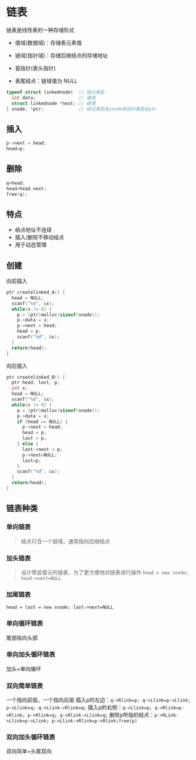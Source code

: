# 链表

链表是线性表的一种存储形式

- 值域(数据域)：存储表元素值
- 链域(指针域)：存储后继结点的存储地址

- 首指针(表头指针)
- 表尾结点：链域值为 NULL

```C
typeof struct linkednode{  // 结点类型
  int data;                // 值域
  struct linkednode *next; // 链域
} snode, *ptr;             // 结点类型名snode和指针类型名ptr
```

## 插入

```c
p->next = head;
head=p;
```

## 删除

```c
q=head;
head=head.next;
free(q);
```

## 特点

- 结点地址不连续
- 插入/删除不移动结点
- 用于动态管理

## 创建

向前插入

```c
ptr createlinked_A() {
  head = NULL;
  scanf("%d", &x);
  while(x != 0) {
    p = (ptr)malloc(sizeof(snode));
    p->data = x;
    p->next = head;
    head = p;
    scanf("%d", &x);
  }
  return(head);
}
```

向后插入

```c
ptr createlinked_B() {
  ptr head, last, p;
  int x;
  head = NULL;
  scanf("%d", &x);
  while(x != 0) {
    p = (ptr)malloc(sizeof(snode));
    p->data = x;
    if (head == NULL) {
      p->next = head;
      head = p;
      last = p;
    } else {
      last->next = p;
      p->next=NULL;
      last=p;
    }
    scanf("%d", &x);
  }
  return(head);
}
```

## 链表种类

### 单向链表

> 结点只含一个链域，通常指向后继结点

### 加头链表

> 设计带监督元的链表，为了更方便地对链表进行操作
`head = new snode; head->next=NULL`

### 加尾链表
`head = last = new snode; last->next=NULL`

### 单向循环链表

尾部指向头部

### 单向加头循环链表

加头+单向循环

### 双向简单链表

一个指向前驱，一个指向后驱
插入p的左边：`q->Rlink=p; q->Llink=p->Llink; p->Llink=q; q->Llink->Rlink=q;`
插入p的右侧：`q->Llink=p; q->Rlink=p->Rlink; p->Rlink=q; q->Rlink->Llink=q;`
删除p所指的结点：`p->RLink->Llink=p->Llink; p->Llink->Rlink=p->Rlink;free(p)`

### 双向加头循环链表

双向简单+头尾双向